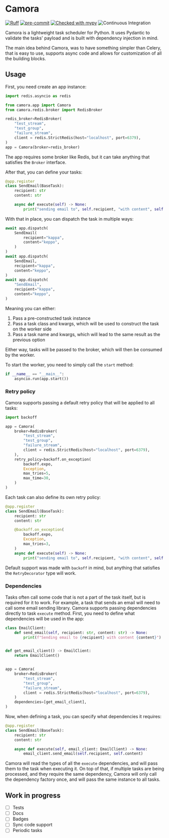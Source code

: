 # Camora

[![Ruff](https://img.shields.io/endpoint?url=https://raw.githubusercontent.com/charliermarsh/ruff/main/assets/badge/v0.json)](https://github.com/charliermarsh/ruff)
[![pre-commit](https://img.shields.io/badge/pre--commit-enabled-brightgreen?logo=pre-commit&logoColor=white)](https://github.com/pre-commit/pre-commit)
[![Checked with mypy](https://www.mypy-lang.org/static/mypy_badge.svg)](https://mypy-lang.org/)
![Continuous Integration](https://github.com/tobias-piotr/camora/workflows/CI/badge.svg?branch=main)

Camora is a lightweight task scheduler for Python. It uses Pydantic to validate the tasks' payload and is built with dependency injection in mind.

The main idea behind Camora, was to have something simpler than Celery, that is easy to use, supports async code and allows for customization of all the building blocks.

## Usage

First, you need create an app instance:

```python
import redis.asyncio as redis

from camora.app import Camora
from camora.redis.broker import RedisBroker

redis_broker=RedisBroker(
    "test_stream",
    "test_group",
    "failure_stream",
    client = redis.StrictRedis(host="localhost", port=6379),
)
app = Camora(broker=redis_broker)
```

The app requires some broker like Redis, but it can take anything that satisfies the `Broker` interface.

After that, you can define your tasks:

```python
@app.register
class SendEmail(BaseTask):
    recipient: str
    content: str

    async def execute(self) -> None:
        print("sending email to", self.recipient, "with content", self.content)
```

With that in place, you can dispatch the task in multiple ways:

```python
await app.dispatch(
    SendEmail(
        recipient="kappa",
        content="keppo",
    )
)
await app.dispatch(
    SendEmail,
    recipient="kappa",
    content="keppo",
)
await app.dispatch(
    "SendEmail",
    recipient="kappa",
    content="keppo",
)
```

Meaning you can either:

1. Pass a pre-constructed task instance
2. Pass a task class and kwargs, which will be used to construct the task on the worker side
3. Pass a task name and kwargs, which will lead to the same result as the previous option

Either way, tasks will be passed to the broker, which will then be consumed by the worker.

To start the worker, you need to simply call the `start` method:

```python
if __name__ == "__main__":
    asyncio.run(app.start())
```

### Retry policy

Camora supports passing a default retry policy that will be applied to all tasks:

```python
import backoff

app = Camora(
    broker=RedisBroker(
        "test_stream",
        "test_group",
        "failure_stream",
        client = redis.StrictRedis(host="localhost", port=6379),
    ),
    retry_policy=backoff.on_exception(
        backoff.expo,
        Exception,
        max_tries=5,
        max_time=30,
    )
)
```

Each task can also define its own retry policy:

```python
@app.register
class SendEmail(BaseTask):
    recipient: str
    content: str

    @backoff.on_exception(
        backoff.expo,
        Exception,
        max_tries=3,
    )
    async def execute(self) -> None:
        print("sending email to", self.recipient, "with content", self.content)
```

Default support was made with `backoff` in mind, but anything that satisfies the `RetryDecorator` type will work.

### Dependencies

Tasks often call some code that is not a part of the task itself, but is required for it to work. For example, a task that sends an email will need to call some email sending library. Camora supports passing dependencies directly to task `execute` method. First, you need to define what dependencies will be used in the app:

```python
class EmailClient:
    def send_email(self, recipient: str, content: str) -> None:
        print(f"Sending email to {recipient} with content {content}")


def get_email_client() -> EmailClient:
    return EmailClient()


app = Camora(
    broker=RedisBroker(
        "test_stream",
        "test_group",
        "failure_stream",
        client = redis.StrictRedis(host="localhost", port=6379),
    )
    dependencies=[get_email_client],
)
```

Now, when defining a task, you can specify what dependencies it requires:

```python
@app.register
class SendEmail(BaseTask):
    recipient: str
    content: str

    async def execute(self, email_client: EmailClient) -> None:
        email_client.send_email(self.recipient, self.content)
```

Camora will read the types of all the `execute` dependencies, and will pass them to the task when executing it. On top of that, if multiple tasks are being processed, and they require the same dependency, Camora will only call the dependency factory once, and will pass the same instance to all tasks.

## Work in progress

- [ ] Tests
- [ ] Docs
- [ ] Badges
- [ ] Sync code support
- [ ] Periodic tasks
